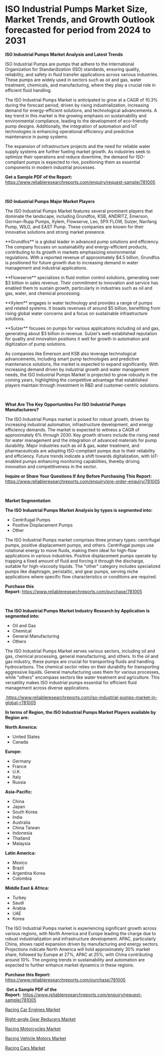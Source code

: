 <p><h1>ISO Industrial Pumps Market Size, Market Trends, and Growth Outlook forecasted for period from 2024 to 2031</h1></p><p><strong>ISO Industrial Pumps Market Analysis and Latest Trends</strong></p>
<p><p>ISO Industrial Pumps are pumps that adhere to the International Organization for Standardization (ISO) standards, ensuring quality, reliability, and safety in fluid transfer applications across various industries. These pumps are widely used in sectors such as oil and gas, water treatment, chemicals, and manufacturing, where they play a crucial role in efficient fluid handling.</p><p>The ISO Industrial Pumps Market is anticipated to grow at a CAGR of 10.3% during the forecast period, driven by rising industrialization, increasing demand for energy-efficient solutions, and technological advancements. A key trend in this market is the growing emphasis on sustainability and environmental compliance, leading to the development of eco-friendly pump designs. Additionally, the integration of automation and IoT technologies is enhancing operational efficiency and predictive maintenance in pump systems. </p><p>The expansion of infrastructure projects and the need for reliable water supply systems are further fueling market growth. As industries seek to optimize their operations and reduce downtime, the demand for ISO-compliant pumps is expected to rise, positioning them as essential components in modern industrial processes.</p></p>
<p><strong>Get a Sample PDF of the Report:&nbsp;</strong> <a href="https://www.reliableresearchreports.com/enquiry/request-sample/781005?utm_campaign=28&utm_medium=2&utm_source=Github&utm_content=ia&utm_term=30122024&utm_id=iso-industrial-pumps">https://www.reliableresearchreports.com/enquiry/request-sample/781005</a></p>
<p>&nbsp;</p>
<p><strong>ISO Industrial Pumps Major Market Players</strong></p>
<p><p>The ISO Industrial Pumps Market features several prominent players that dominate the landscape, including Grundfos, KSB, ANDRITZ, Emerson, Gorman-Rupp Pumps, Xylem, Flowserve, Leo, SPX FLOW, Sulzer, Nanfang Pump, WILO, and EAST Pump. These companies are known for their innovative solutions and strong market presence.</p><p>**Grundfos** is a global leader in advanced pump solutions and efficiency. The company focuses on sustainability and energy-efficient products, contributing to its growth in markets emphasizing environmental regulations. With a reported revenue of approximately $4.5 billion, Grundfos is positioned for future growth due to increasing demand in water management and industrial applications.</p><p>**Flowserve** specializes in fluid motion control solutions, generating over $3 billion in sales revenue. Their commitment to innovation and service has enabled them to sustain growth, particularly in industries such as oil and gas, water, and chemical processing.</p><p>**Xylem** engages in water technology and provides a range of pumps and related systems. It boasts revenues of around $5 billion, benefiting from rising global water concerns and a focus on sustainable infrastructure solutions. </p><p>**Sulzer** focuses on pumps for various applications including oil and gas, generating about $3 billion in revenue. Sulzer’s well-established reputation for quality and innovation positions it well for growth in automation and digitization of pump solutions.</p><p>As companies like Emerson and KSB also leverage technological advancements, including smart pump technologies and predictive maintenance solutions, the market is expected to expand significantly. With increasing demand driven by industrial growth and water management needs, the ISO Industrial Pumps Market is projected to grow robustly in the coming years, highlighting the competitive advantage that established players maintain through investment in R&D and customer-centric solutions.</p></p>
<p>&nbsp;</p>
<p><strong>What Are The Key Opportunities For ISO Industrial Pumps Manufacturers?</strong></p>
<p><p>The ISO Industrial Pumps market is poised for robust growth, driven by increasing industrial automation, infrastructure development, and energy efficiency demands. The market is expected to witness a CAGR of approximately 6% through 2030. Key growth drivers include the rising need for water management and the integration of advanced materials for pump durability. Major industries such as oil & gas, water treatment, and pharmaceuticals are adopting ISO-compliant pumps due to their reliability and efficiency. Future trends indicate a shift towards digitalization, with IoT-enabled pumps enhancing monitoring capabilities, thereby driving innovation and competitiveness in the sector.</p></p>
<p><strong>Inquire or Share Your Questions If Any Before Purchasing This Report:</strong> <a href="https://www.reliableresearchreports.com/enquiry/pre-order-enquiry/781005?utm_campaign=28&utm_medium=2&utm_source=Github&utm_content=ia&utm_term=30122024&utm_id=iso-industrial-pumps">https://www.reliableresearchreports.com/enquiry/pre-order-enquiry/781005</a></p>
<p>&nbsp;</p>
<p><strong>Market Segmentation</strong></p>
<p><strong>The ISO Industrial Pumps Market Analysis by types is segmented into:</strong></p>
<p><ul><li>Centrifugal Pumps</li><li>Positive Displacement Pumps</li><li>Other</li></ul></p>
<p><p>The ISO Industrial Pumps market comprises three primary types: centrifugal pumps, positive displacement pumps, and others. Centrifugal pumps use rotational energy to move fluids, making them ideal for high-flow applications in various industries. Positive displacement pumps operate by trapping a fixed amount of fluid and forcing it through the discharge, suitable for high-viscosity liquids. The "other" category includes specialized pumps like diaphragm, peristaltic, and gear pumps, serving niche applications where specific flow characteristics or conditions are required.</p></p>
<p><strong>Purchase this Report:&nbsp;</strong><a href="https://www.reliableresearchreports.com/purchase/781005?utm_campaign=28&utm_medium=2&utm_source=Github&utm_content=ia&utm_term=30122024&utm_id=iso-industrial-pumps">https://www.reliableresearchreports.com/purchase/781005</a></p>
<p>&nbsp;</p>
<p><strong>The ISO Industrial Pumps Market Industry Research by Application is segmented into:</strong></p>
<p><ul><li>Oil and Gas</li><li>Chemical</li><li>General Manufacturing</li><li>Others</li></ul></p>
<p><p>The ISO Industrial Pumps Market serves various sectors, including oil and gas, chemical processing, general manufacturing, and others. In the oil and gas industry, these pumps are crucial for transporting fluids and handling hydrocarbons. The chemical sector relies on their durability for transporting aggressive liquids. General manufacturing uses them for various processes, while "others" encompass sectors like water treatment and agriculture. This versatility makes ISO industrial pumps essential for efficient fluid management across diverse applications.</p></p>
<p><a href="https://www.reliableresearchreports.com/iso-industrial-pumps-market-in-global-r781005?utm_campaign=28&utm_medium=2&utm_source=Github&utm_content=ia&utm_term=30122024&utm_id=iso-industrial-pumps">&nbsp;https://www.reliableresearchreports.com/iso-industrial-pumps-market-in-global-r781005</a></p>
<p><strong>In terms of Region, the ISO Industrial Pumps Market Players available by Region are:</strong></p>
<p>
    <p> <strong> North America: </strong>
        <ul>
            <li>United States</li>
            <li>Canada</li>
        </ul>
        </p> 
    <p> <strong> Europe: </strong>
        <ul>
            <li>Germany</li>
            <li>France</li>
            <li>U.K.</li>
            <li>Italy</li>
            <li>Russia</li>
        </ul>
        </p> 
    <p> <strong> Asia-Pacific: </strong>
        <ul>
            <li>China</li>
            <li>Japan</li>
            <li>South Korea</li>
            <li>India</li>
            <li>Australia</li>
            <li>China Taiwan</li>
            <li>Indonesia</li>
            <li>Thailand</li>
            <li>Malaysia</li>
        </ul>
        </p> 
    <p> <strong> Latin America: </strong>
        <ul>
            <li>Mexico</li>
            <li>Brazil</li>
            <li>Argentina Korea</li>
            <li>Colombia</li>
        </ul>
        </p> 
    <p> <strong> Middle East & Africa: </strong>
        <ul>
            <li>Turkey</li>
            <li>Saudi</li>
            <li>Arabia</li>
            <li>UAE</li>
            <li>Korea</li>
        </ul>
    </p>
    </p>
<p><p>The ISO Industrial Pumps market is experiencing significant growth across various regions, with North America and Europe leading the charge due to robust industrialization and infrastructure development. APAC, particularly China, shows rapid expansion driven by manufacturing and energy sectors. Projections indicate North America will hold approximately 30% market share, followed by Europe at 27%, APAC at 25%, with China contributing around 10%. The ongoing trends in sustainability and automation are expected to further enhance market dynamics in these regions.</p></p>
<p><strong>Purchase this Report: </strong><a href="https://www.reliableresearchreports.com/purchase/781005?utm_campaign=28&utm_medium=2&utm_source=Github&utm_content=ia&utm_term=30122024&utm_id=iso-industrial-pumps">https://www.reliableresearchreports.com/purchase/781005</a></p>
<p>&nbsp;<strong>Get a Sample PDF of the Report:&nbsp;&nbsp;</strong><a href="https://www.reliableresearchreports.com/enquiry/request-sample/781005?utm_campaign=28&utm_medium=2&utm_source=Github&utm_content=ia&utm_term=30122024&utm_id=iso-industrial-pumps">https://www.reliableresearchreports.com/enquiry/request-sample/781005</a></p>
<p><strong></strong></p>
<p><p><a href="https://github.com/lehumiston1971679/Market-Research-Report-List-1/blob/main/racing-car-engines-market.md?utm_campaign=28&utm_medium=2&utm_source=Github&utm_content=ia&utm_term=30122024&utm_id=iso-industrial-pumps">Racing Car Engines Market</a></p><p><a href="https://github.com/indrystar/Market-Research-Report-List-5/blob/main/right-angle-gear-reducers-market.md?utm_campaign=28&utm_medium=2&utm_source=Github&utm_content=ia&utm_term=30122024&utm_id=iso-industrial-pumps">Right-angle Gear Reducers Market</a></p><p><a href="https://github.com/rileymgdorcas/Market-Research-Report-List-1/blob/main/racing-motorcycles-market.md?utm_campaign=28&utm_medium=2&utm_source=Github&utm_content=ia&utm_term=30122024&utm_id=iso-industrial-pumps">Racing Motorcycles Market</a></p><p><a href="https://github.com/SamiaChowdhury801/Market-Research-Report-List-1/blob/main/racing-vehicle-motors-market.md?utm_campaign=28&utm_medium=2&utm_source=Github&utm_content=ia&utm_term=30122024&utm_id=iso-industrial-pumps">Racing Vehicle Motors Market</a></p><p><a href="https://github.com/LilianFaulkner65/Market-Research-Report-List-1/blob/main/racing-cars-market.md?utm_campaign=28&utm_medium=2&utm_source=Github&utm_content=ia&utm_term=30122024&utm_id=iso-industrial-pumps">Racing Cars Market</a></p></p>
